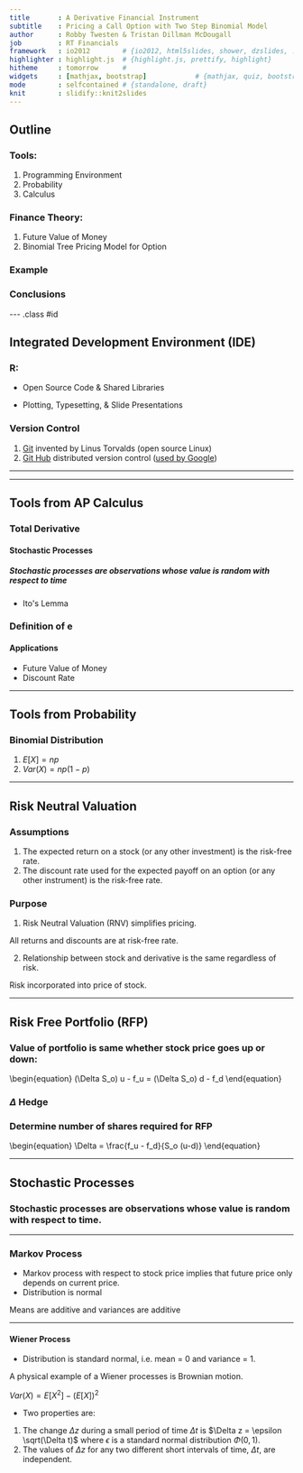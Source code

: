 ```yaml
---
title       : A Derivative Financial Instrument
subtitle    : Pricing a Call Option with Two Step Binomial Model
author      : Robby Twesten & Tristan Dillman McDougall 
job         : RT Financials
framework   : io2012        # {io2012, html5slides, shower, dzslides, ...}
highlighter : highlight.js  # {highlight.js, prettify, highlight}
hitheme     : tomorrow      # 
widgets     : [mathjax, bootstrap]            # {mathjax, quiz, bootstrap}
mode        : selfcontained # {standalone, draft}
knit        : slidify::knit2slides
---
```


## Outline

### Tools:  
1. Programming Environment
2. Probability
3. Calculus

### Finance Theory:  
1. Future Value of Money
2. Binomial Tree Pricing Model for Option

### Example

### Conclusions

--- .class #id

## Integrated Development Environment (IDE)

### R:
* Open Source Code & Shared Libraries

* Plotting, Typesetting, & Slide Presentations

### Version Control
 1. [Git](https://www.git-scm.com) invented by Linus Torvalds (open source Linux)
 2. [Git Hub](https://github.com/RobertTwesten/Tristan) distributed version control ([used by Google](https://github.com/google))
 
---



---

## Tools from AP Calculus

### Total Derivative
#### Stochastic Processes
##### Stochastic processes are observations whose value is random with respect to time

* Ito's Lemma


### Definition of e
#### Applications
* Future Value of Money
* Discount Rate

---
## Tools from Probability

### Binomial Distribution
1. $E[X] = n p$
2. $Var(X) = n p(1 - p)$

---
## Risk Neutral Valuation

### Assumptions
1. The expected return on a stock (or any other investment) is the risk-free rate.
2. The discount rate used for the expected payoff on an option (or any other instrument) is the risk-free rate.

### Purpose
1. Risk Neutral Valuation (RNV) simplifies pricing.

All returns and discounts are at risk-free rate.

2. Relationship between stock and derivative is the same regardless of risk.

Risk incorporated into price of stock.

---
## Risk Free Portfolio (RFP)

### Value of portfolio is same whether stock price goes up or down:

\begin{equation}
    (\Delta S_o) u - f_u = (\Delta S_o) d - f_d
\end{equation}

### $\Delta$ Hedge
### Determine number of shares required for RFP

\begin{equation}
    \Delta = \frac{f_u - f_d}{S_o (u-d)}
\end{equation}

---

## Stochastic Processes

### Stochastic processes are observations whose value is random with respect to time.

---

### Markov Process
* Markov process with respect to stock price implies that future price only depends on current price.
* Distribution is normal

Means are additive and variances are additive

---

#### Wiener Process
* Distribution is standard normal, i.e. mean = 0 and variance = 1.

A physical example of a Wiener processes is Brownian motion.

$Var(X) = E[X^2] - (E[X])^2$

* Two properties are:
1.  The change $\Delta z$ during a small period of time $\Delta t$ is $\Delta z = \epsilon \sqrt(\Delta t)$ where $\epsilon$ is a standard normal distribution $\Phi(0,1)$.
2.  The values of $\Delta z$ for any two different short intervals of time, $\Delta t$, are independent.
